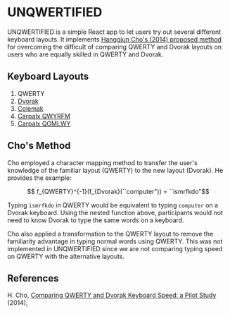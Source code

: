 # UNQWERTIFIED
UNQWERTIFIED is a simple React app to let users try out several different keyboard layouts. It implements [Hanggjun Cho's (2014) proposed method](https://s-space.snu.ac.kr/handle/10371/123098) for overcoming the difficult of comparing QWERTY and Dvorak layouts on users who are equally skilled in QWERTY and Dvorak.

## Keyboard Layouts

1. QWERTY
2. [Dvorak](https://en.wikipedia.org/wiki/Dvorak_keyboard_layout)
3. [Colemak](https://colemak.com/)
4. [Carpalx QWYRFM](http://mkweb.bcgsc.ca/carpalx/?partial_optimization)
5. [Carpalx QGMLWY](http://mkweb.bcgsc.ca/carpalx/?full_optimization)

## Cho's Method
Cho employed a character mapping method to transfer the user's knowledge of the familiar layout (QWERTY) to the new layout (Dvorak). He provides the example:

$$ f_{QWERTY}^{-1}(f_{Dvorak}(``computer")) = ``ismrfkdo"$$

Typing `ismrfkdo` in QWERTY would be equivalent to typing `computer` on a Dvorak keyboard. Using the nested function above, participants would not need to know Dvorak to type the same words on a keyboard.

Cho also applied a transformation to the QWERTY layout to remove the familiarity advantage in typing normal words using QWERTY. This was not implemented in UNQWERTIFIED since we are not comparing typing speed on QWERTY with the alternative layouts.


## References
H. Cho, [Comparing QWERTY and Dvorak Keyboard Speed: a Pilot Study](https://s-space.snu.ac.kr/handle/10371/123098) (2014), 